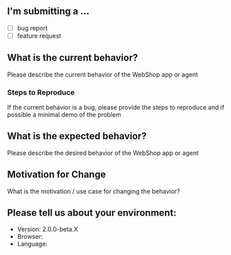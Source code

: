 ## I'm submitting a ...

- [ ] bug report
- [ ] feature request

## What is the current behavior?

Please describe the current behavior of the WebShop app or agent

### Steps to Reproduce

If the current behavior is a bug, please provide the steps to reproduce and if possible a minimal demo of the problem

## What is the expected behavior?

Please describe the desired behavior of the WebShop app or agent

## Motivation for Change

What is the motivation / use case for changing the behavior?

## Please tell us about your environment:

* Version: 2.0.0-beta.X
* Browser:
* Language:
